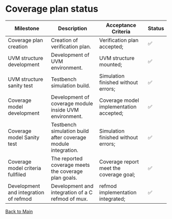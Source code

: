 # Coverage plan status

| Milestone                              | Description                                                   | Acceptance Criteria                     | Status |
|----------------------------------------|---------------------------------------------------------------|-----------------------------------------|--------------------------|
| Coverage plan creation                 | Creation of verification plan.                                | Verification plan accepted;             |  :white_check_mark:     |
| UVM structure development              | Development of UVM environment.                               | UVM structure mounted;                  |  :white_check_mark:      |
| UVM structure sanity test              | Testbench simulation build.                                   | Simulation finished without errors;     |  :white_check_mark:      |
| Coverage model development             | Development of coverage module inside UVM environment.        | Coverage model implementation accepted; |  :white_check_mark:      |
| Coverage model Sanity test             | Testbench simulation build after coverage module  integration.| Simulation finished without errors;     |  :white_check_mark:      |
| Coverage model criteria fullfiled      | The reported coverage meets the coverage plan goals.          | Coverage report meet the coverage goal; |  :white_check_mark:      |
| Development and integration of refmod  | Development and integration of a C refmod of mux.             | refmod implementation integrated;       |  :white_check_mark:      |


[Back to Main](readme.md)